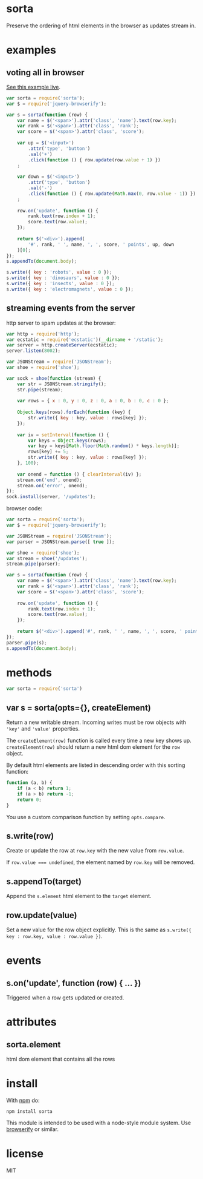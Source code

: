 # sorta

Preserve the ordering of html elements in the browser as updates stream in.

# examples

## voting all in browser

[See this example live](http://substack.net/projects/sorta-vote/).

``` js
var sorta = require('sorta');
var $ = require('jquery-browserify');

var s = sorta(function (row) {
    var name = $('<span>').attr('class', 'name').text(row.key);
    var rank = $('<span>').attr('class', 'rank');
    var score = $('<span>').attr('class', 'score');
    
    var up = $('<input>')
        .attr('type', 'button')
        .val('+')
        .click(function () { row.update(row.value + 1) })
    ;
    
    var down = $('<input>')
        .attr('type', 'button')
        .val('-')
        .click(function () { row.update(Math.max(0, row.value - 1)) })
    ;
    
    row.on('update', function () {
        rank.text(row.index + 1);
        score.text(row.value);
    });
    
    return $('<div>').append(
        '#', rank, ' ', name, ', ', score, ' points', up, down
    )[0];
});
s.appendTo(document.body);

s.write({ key : 'robots', value : 0 });
s.write({ key : 'dinosaurs', value : 0 });
s.write({ key : 'insects', value : 0 });
s.write({ key : 'electromagnets', value : 0 });
```

## streaming events from the server

http server to spam updates at the browser:

``` js
var http = require('http');
var ecstatic = require('ecstatic')(__dirname + '/static');
var server = http.createServer(ecstatic);
server.listen(8002);

var JSONStream = require('JSONStream');
var shoe = require('shoe');

var sock = shoe(function (stream) {
    var str = JSONStream.stringify();
    str.pipe(stream);
    
    var rows = { x : 0, y : 0, z : 0, a : 0, b : 0, c : 0 };
    
    Object.keys(rows).forEach(function (key) {
        str.write({ key : key, value : rows[key] });
    });
    
    var iv = setInterval(function () {
        var keys = Object.keys(rows);
        var key = keys[Math.floor(Math.random() * keys.length)];
        rows[key] += 5;
        str.write({ key : key, value : rows[key] });
    }, 100);
    
    var onend = function () { clearInterval(iv) };
    stream.on('end', onend);
    stream.on('error', onend);
});
sock.install(server, '/updates');
```

browser code:

``` js
var sorta = require('sorta');
var $ = require('jquery-browserify');

var JSONStream = require('JSONStream');
var parser = JSONStream.parse([ true ]);

var shoe = require('shoe');
var stream = shoe('/updates');
stream.pipe(parser);

var s = sorta(function (row) {
    var name = $('<span>').attr('class', 'name').text(row.key);
    var rank = $('<span>').attr('class', 'rank');
    var score = $('<span>').attr('class', 'score');
    
    row.on('update', function () {
        rank.text(row.index + 1);
        score.text(row.value);
    });
    
    return $('<div>').append('#', rank, ' ', name, ', ', score, ' points')[0];
});
parser.pipe(s);
s.appendTo(document.body);
```

# methods

``` js
var sorta = require('sorta')
```

## var s = sorta(opts={}, createElement)

Return a new writable stream. Incoming writes must be row objects with `'key'`
and `'value'` properties.

The `createElement(row)` function is called every time a new key shows up.
`createElement(row)` should return a new html dom element for the `row` object.

By default html elements are listed in descending order with this sorting
function:

``` js
function (a, b) {
    if (a < b) return 1;
    if (a > b) return -1;
    return 0;
}
```

You use a custom comparison function by setting `opts.compare`.

## s.write(row)

Create or update the row at `row.key` with the new value from `row.value`.

If `row.value === undefined`, the element named by `row.key` will be removed.

## s.appendTo(target)

Append the `s.element` html element to the `target` element.

## row.update(value)

Set a new value for the row object explicitly. This is the same as
`s.write({ key : row.key, value : row.value })`.

# events

## s.on('update', function (row) { ... })

Triggered when a row gets updated or created.

# attributes

## sorta.element

html dom element that contains all the rows

# install

With [npm](http://npmjs.org) do:

```
npm install sorta
```

This module is intended to be used with a node-style module system.
Use [browserify](http://github.com/substack/node-browserify) or similar.

# license

MIT
